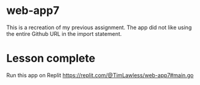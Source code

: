 # web-app7
This is a recreation of my previous assignment. The app did not like using the entire Github URL in the import statement.
# Lesson complete
Run this app on Replit https://replit.com/@TimLawless/web-app7#main.go
